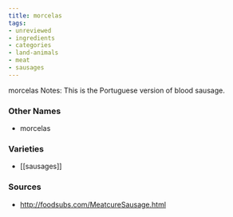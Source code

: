 ```yaml
---
title: morcelas
tags:
- unreviewed
- ingredients
- categories
- land-animals
- meat
- sausages
---
```

morcelas Notes: This is the Portuguese version of blood sausage.

### Other Names

* morcelas

### Varieties

* [[sausages]]

### Sources
* http://foodsubs.com/MeatcureSausage.html
